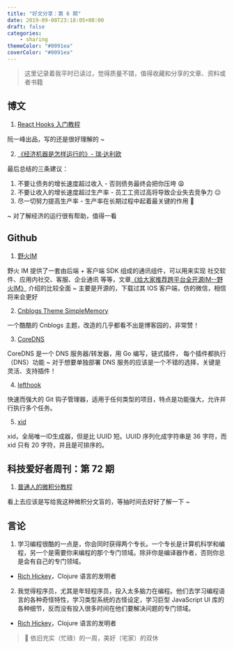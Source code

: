 ```yaml
---
title: "好文分享：第 6 期"
date: 2019-09-08T23:18:05+08:00
draft: false
categories:
    - sharing
themeColor: "#0091ea"
coverColor: "#0091ea"
---
```


<info>

> 这里记录着我平时已读过，觉得质量不错，值得收藏和分享的文章、资料或者书籍

</info>

## 博文

1. [React Hooks 入门教程](http://www.ruanyifeng.com/blog/2019/09/react-hooks.html "React Hooks 入门教程")

阮一峰出品，写的还是很好理解的 ~

2. [《经济机器是怎样运行的》- 瑞·达利欧](https://www.bilibili.com/video/av6496369/ "《经济机器是怎样运行的》- 瑞·达利欧")

最后总结的三条建议：

1. 不要让债务的增长速度超过收入 - 否则债务最终会把你压垮 😩
2. 不要让收入的增长速度超过生产率 - 员工工资过高将导致企业失去竞争力 😐
3. 尽一切努力提高生产率 - 生产率在长期过程中起着最关键的作用 💪

~ 对了解经济的运行很有帮助，值得一看

## Github

1. [野火IM](https://github.com/wildfirechat "野火IM")

野火 IM 提供了一套由后端 + 客户端 SDK 组成的通讯组件，可以用来实现 社交软件、应用内社交、客服、企业通讯 等等，文章[《给大家推荐跨平台全开源IM--野火IM》](https://juejin.im/post/5c9de4e8f265da30aa10e877 "《给大家推荐跨平台全开源IM--野火IM》") 介绍的比较全面 ~ 主要是开源的，下载过其 IOS 客户端，仿的微信，相信将来会更好

2. [Cnblogs Theme SimpleMemory](https://github.com/BNDong/Cnblogs-Theme-SimpleMemory "Cnblogs Theme SimpleMemory")

一个酷酷的 Cnblogs 主题，改造的几乎都看不出是博客园的，非常赞！

3. [CoreDNS](https://github.com/coredns/coredns "CoreDNS")

CoreDNS 是一个 DNS 服务器/转发器，用 Go 编写，链式插件， 每个插件都执行（DNS）功能 ~ 对于想要单独部署 DNS 服务的应该是一个不错的选择，关键是灵活、支持插件！

4. [lefthook](https://github.com/Arkweid/lefthook "lefthook")

快速而强大的 Git 钩子管理器，适用于任何类型的项目，特点是功能强大，允许并行执行多个任务。

5. [xid](https://github.com/rs/xid "xid")

xid，全局唯一ID生成器，但是比 UUID 短。UUID 序列化成字符串是 36 字符，而 xid 只有 20 字符，并且是可排序的。

## 科技爱好者周刊：第 72 期

1. [普通人的微积分教程](https://www.geogebra.org/m/x39ys4d7 "普通人的微积分教程")

看上去应该是写给我这种微积分文盲的，等抽时间去好好了解一下 ~

## 言论

1. 学习编程很酷的一点是，你会同时获得两个专长。一个专长是计算机科学和编程，另一个是需要你来编程的那个专门领域。除非你是编译器作者，否则你总是会有自己的专门领域。
- [Rich Hickey](https://github.com/matthiasn/talk-transcripts/blob/master/Hickey_Rich/ProblemSolving.md "Rich Hickey")，Clojure 语言的发明者

2. 我觉得程序员，尤其是年轻程序员，投入太多脑力在编程。他们去学习编程语言的各种奇怪特性，学习类型系统的古怪设定，学习巨型 JavaScript UI 库的各种细节，反而没有投入很多时间在他们要解决问题的专门领域。
- [Rich Hickey](https://github.com/matthiasn/talk-transcripts/blob/master/Hickey_Rich/ProblemSolving.md "Rich Hickey")，Clojure 语言的发明者

> 💖 依旧充实（忙碌）的一周，美好（宅家）的双休
